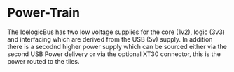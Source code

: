 # Power-Train

The IcelogicBus has two low voltage supplies for the core (1v2), logic (3v3) and interfacing which are derived from the USB (5v) supply. In addition there is a secodnd higher power supply which can be sourced either via the second USB Power delivery or via the optional XT30 connector, this is the power routed to the tiles.